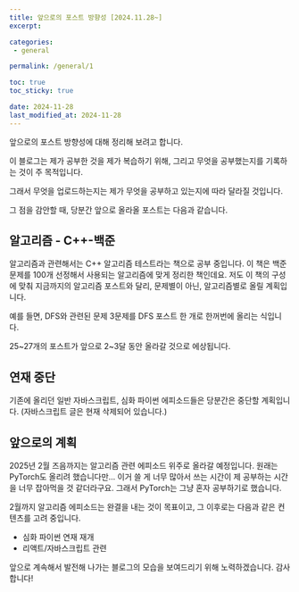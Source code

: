 ```yaml
---
title: 앞으로의 포스트 방향성 [2024.11.28~]
excerpt: 

categories:
 - general

permalink: /general/1

toc: true
toc_sticky: true

date: 2024-11-28
last_modified_at: 2024-11-28
---
```


앞으로의 포스트 방향성에 대해 정리해 보려고 합니다.

이 블로그는 제가 공부한 것을 제가 복습하기 위해, 그리고 무엇을 공부했는지를 기록하는 것이 주 목적입니다.

그래서 무엇을 업로드하는지는 제가 무엇을 공부하고 있는지에 따라 달라질 것입니다.

그 점을 감안할 때, 당분간 앞으로 올라올 포스트는 다음과 같습니다.

## 알고리즘 - C++-백준

알고리즘과 관련해서는 C++ 알고리즘 테스트라는 책으로 공부 중입니다. 이 책은 백준 문제를 100개 선정해서 사용되는 알고리즘에 맞게 정리한 책인데요. 저도 이 책의 구성에 맞춰 지금까지의 알고리즘 포스트와 달리, 문제별이 아닌, 알고리즘별로 올릴 계획입니다.

예를 들면, DFS와 관련된 문제 3문제를 DFS 포스트 한 개로 한꺼번에 올리는 식입니다.

25~27개의 포스트가 앞으로 2~3달 동안 올라갈 것으로 에상됩니다.

## 연재 중단

기존에 올리던 일반 자바스크립트, 심화 파이썬 에피소드들은 당분간은 중단할 계획입니다. (자바스크립트 글은 현재 삭제되어 있습니다.)

## 앞으로의 계획

2025년 2월 즈음까지는 알고리즘 관련 에피소드 위주로 올라갈 예정입니다. 원래는 PyTorch도 올리려 했습니다만... 이거 쓸 게 너무 많아서 쓰는 시간이 제 공부하는 시간을 너무 잡아먹을 것 같더라구요. 그래서 PyTorch는 그냥 혼자 공부하기로 했습니다.

2월까지 알고리즘 에피소드는 완결을 내는 것이 목표이고, 그 이후로는 다음과 같은 컨텐츠를 고려 중입니다.

- 심화 파이썬 연재 재개
- 리액트/자바스크립트 관련

앞으로 계속해서 발전해 나가는 블로그의 모습을 보여드리기 위해 노력하겠습니다. 감사합니다!